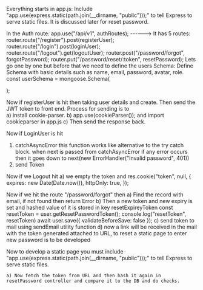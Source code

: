 Everything starts in app.js:
Include "app.use(express.static(path.join(__dirname, "public")));" to tell Express to serve static files. It is discussed later for reset password.

In the Auth route:
app.use("/api/v1", authRoutes); ------>
It has 5 routes:
    router.route("/register").post(registerUser);
    router.route("/login").post(loginUser);
    router.route("/logout").get(logoutUser);
    router.post("/password/forgot", forgotPassword);
    router.put("/password/reset/:token", resetPassword);
Lets go one by one but before that we need to define the users Schema:
Define Schema with basic details such as name, email, password, avatar, role.
const userSchema = mongoose.Schema(
  
);

Now if registerUser is hit then taking user details and create. Then send the JWT token to front end. Process for sending is to     
a) install cookie-parser.
b) app.use(cookieParser()); and import cookieparser in app.js
c) Then send the response back.

Now if LoginUser is hit 
1. catchAsyncError this function works like alternative to the try catch block. when next is passed from catchAsyncError if any error occurs then it goes down to next(new ErrorHandler("Invalid password", 401))
2. send Token

Now if we Logout hit
a) we empty the token and 
    res.cookie("token", null, {
        expires: new Date(Date.now()),
        httpOnly: true,
    });

Now if we hit the route "/password/forgot" then
    a) Find the record with email, if not found then return Error
    b) Then a new token and new expiry is set and hashed value of it is stored in key resetExpireyToken
        const resetToken = user.getResetPasswordToken();
        console.log("resetToken", resetToken)
        await user.save({ validateBeforeSave: false });
    c) send token to mail using sendEmail utility function 
    d) now a link will be received in the mail with the token generated attached to URL, to reset a static page to enter new password is to be developed

Now to develop a static page you must include "app.use(express.static(path.join(__dirname, "public")));" to tell Express to serve static files.

    a) Now fetch the token from URL and then hash it again in resetPassword controller and compare it to the DB and do checks. 

